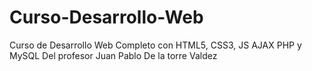 # Curso-Desarrollo-Web
 
Curso de Desarrollo Web Completo con HTML5, CSS3, JS AJAX PHP y MySQL
Del profesor Juan Pablo De la torre Valdez
